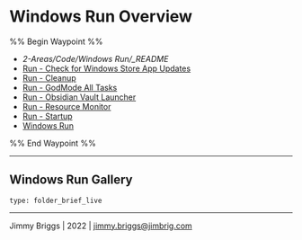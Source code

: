 # Windows Run Overview

%% Begin Waypoint %%

* *2-Areas/Code/Windows Run/_README*
* [Run - Check for Windows Store App Updates](Run%20-%20Check%20for%20Windows%20Store%20App%20Updates.md)
* [Run - Cleanup](Run%20-%20Cleanup.md)
* [Run - GodMode All Tasks](Run%20-%20GodMode%20All%20Tasks.md)
* [Run - Obsidian Vault Launcher](Run%20-%20Obsidian%20Vault%20Launcher.md)
* [Run - Resource Monitor](Run%20-%20Resource%20Monitor.md)
* [Run - Startup](Run%20-%20Startup.md)
* [Windows Run](Windows%20Run.md)

%% End Waypoint %%

---

## Windows Run Gallery

````ccard
type: folder_brief_live
````

---

Jimmy Briggs | 2022 | <jimmy.briggs@jimbrig.com>
